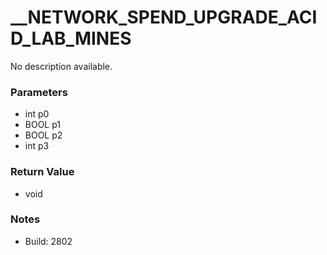 # __NETWORK_SPEND_UPGRADE_ACID_LAB_MINES

No description available.

### Parameters
* int p0
* BOOL p1
* BOOL p2
* int p3

### Return Value
* void

### Notes
* Build: 2802

